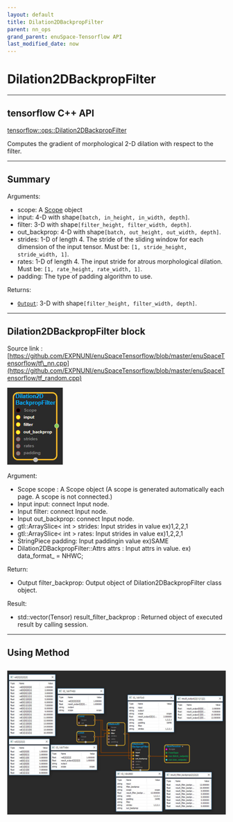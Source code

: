 ```yaml
--- 
layout: default 
title: Dilation2DBackpropFilter 
parent: nn_ops 
grand_parent: enuSpace-Tensorflow API 
last_modified_date: now 
--- 
```


# Dilation2DBackpropFilter

---

## tensorflow C++ API

[tensorflow::ops::Dilation2DBackpropFilter](https://www.tensorflow.org/api_docs/cc/class/tensorflow/ops/dilation2-d-backprop-filter)

Computes the gradient of morphological 2-D dilation with respect to the filter.

---

## Summary

Arguments:

* scope: A [Scope](https://www.tensorflow.org/api_docs/cc/class/tensorflow/scope.html#classtensorflow_1_1_scope) object
* input: 4-D with shape`[batch, in_height, in_width, depth]`.
* filter: 3-D with shape`[filter_height, filter_width, depth]`.
* out\_backprop: 4-D with shape`[batch, out_height, out_width, depth]`.
* strides: 1-D of length 4. The stride of the sliding window for each dimension of the input tensor. Must be:
  `[1, stride_height, stride_width, 1]`.
* rates: 1-D of length 4. The input stride for atrous morphological dilation. Must be:
  `[1, rate_height, rate_width, 1]`.
* padding: The type of padding algorithm to use.

Returns:

* [`Output`](https://www.tensorflow.org/api_docs/cc/class/tensorflow/output.html#classtensorflow_1_1_output): 3-D with shape`[filter_height, filter_width, depth]`.

---

## Dilation2DBackpropFilter block

Source link : [https://github.com/EXPNUNI/enuSpaceTensorflow/blob/master/enuSpaceTensorflow/tf\_nn.cpp](https://github.com/EXPNUNI/enuSpaceTensorflow/blob/master/enuSpaceTensorflow/tf_random.cpp)

![](../assets/nn-ops/Dilation2DBackpropFilter1.jpg)

Argument:

* Scope scope : A Scope object \(A scope is generated automatically each page. A scope is not connected.\)
* Input input: connect  Input node.
* Input filter: connect  Input node.
* Input out\_backprop: connect  Input node.
* gtl::ArraySlice&lt; int &gt; strides: Input strides in value ex\)1,2,2,1
* gtl::ArraySlice&lt; int &gt; rates: Input strides in value ex\)1,2,2,1
* StringPiece padding: Input paddingin value ex\)SAME
* Dilation2DBackpropFilter::Attrs attrs : Input attrs in value. ex\) data\_format\_ = NHWC;

Return:

* Output filter\_backprop: Output object of Dilation2DBackpropFilter class object.

Result:

* std::vector\(Tensor\) result\_filter\_backprop : Returned object of executed result by calling session.

---

## Using Method

## ![](../assets/nn-ops/Dilation2DBackpropFilter2.jpg)



